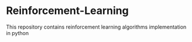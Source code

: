 # Reinforcement-Learning
This repository contains reinforcement learning algorithms implementation in python 
